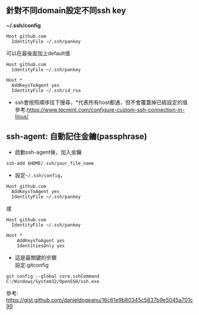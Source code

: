 針對不同domain設定不同ssh key
-----------
__~/.ssh/config__
```
Host github.com
  IdentityFile ~/.ssh/pankey
```

可以在最後面加上default值
```
Host github.com
  IdentityFile ~/.ssh/pankey
  
Host *
  AddKeysToAgent yes
  IdentityFile ~/.ssh/id_rsa
```
* ssh會按照順序往下搜尋，*代表所有host都通，但不會覆蓋掉已經設定的值  
參考:https://www.tecmint.com/configure-custom-ssh-connection-in-linux/

ssh-agent: 自動記住金鑰(passphrase)
----------

* 啟動ssh-agent後，加入金鑰
```
ssh-add $HOME/.ssh/your_file_name
```

* 設定`~/.ssh/config`，
```
Host github.com
  AddKeysToAgent yes
  IdentityFile ~/.ssh/pankey
```
或
```
Host github.com
  IdentityFile ~/.ssh/pankey

Host *
	AddKeysToAgent yes
	IdentitiesOnly yes
```

* 這是最關鍵的步驟  
設定.gitconfig
```
git config --global core.sshCommand C:/Windows/System32/OpenSSH/ssh.exe
```

參考: https://gist.github.com/danieldogeanu/16c61e9b80345c5837b9e5045a701c99
